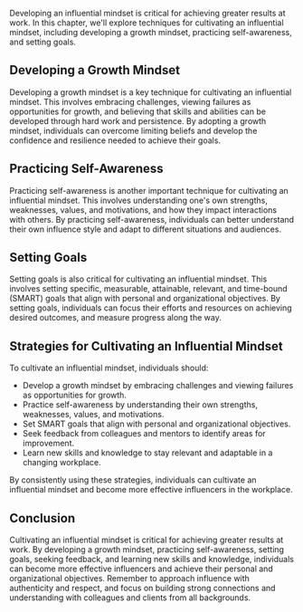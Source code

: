 
Developing an influential mindset is critical for achieving greater results at work. In this chapter, we'll explore techniques for cultivating an influential mindset, including developing a growth mindset, practicing self-awareness, and setting goals.

Developing a Growth Mindset
---------------------------

Developing a growth mindset is a key technique for cultivating an influential mindset. This involves embracing challenges, viewing failures as opportunities for growth, and believing that skills and abilities can be developed through hard work and persistence. By adopting a growth mindset, individuals can overcome limiting beliefs and develop the confidence and resilience needed to achieve their goals.

Practicing Self-Awareness
-------------------------

Practicing self-awareness is another important technique for cultivating an influential mindset. This involves understanding one's own strengths, weaknesses, values, and motivations, and how they impact interactions with others. By practicing self-awareness, individuals can better understand their own influence style and adapt to different situations and audiences.

Setting Goals
-------------

Setting goals is also critical for cultivating an influential mindset. This involves setting specific, measurable, attainable, relevant, and time-bound (SMART) goals that align with personal and organizational objectives. By setting goals, individuals can focus their efforts and resources on achieving desired outcomes, and measure progress along the way.

Strategies for Cultivating an Influential Mindset
-------------------------------------------------

To cultivate an influential mindset, individuals should:

* Develop a growth mindset by embracing challenges and viewing failures as opportunities for growth.
* Practice self-awareness by understanding their own strengths, weaknesses, values, and motivations.
* Set SMART goals that align with personal and organizational objectives.
* Seek feedback from colleagues and mentors to identify areas for improvement.
* Learn new skills and knowledge to stay relevant and adaptable in a changing workplace.

By consistently using these strategies, individuals can cultivate an influential mindset and become more effective influencers in the workplace.

Conclusion
----------

Cultivating an influential mindset is critical for achieving greater results at work. By developing a growth mindset, practicing self-awareness, setting goals, seeking feedback, and learning new skills and knowledge, individuals can become more effective influencers and achieve their personal and organizational objectives. Remember to approach influence with authenticity and respect, and focus on building strong connections and understanding with colleagues and clients from all backgrounds.
